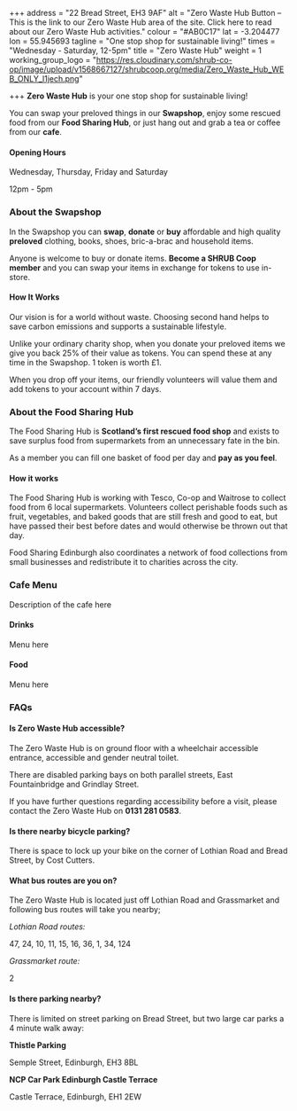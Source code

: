 +++
address = "22 Bread Street, EH3 9AF"
alt = "Zero Waste Hub Button – This is the link to our Zero Waste Hub area of the site. Click here to read about our Zero Waste Hub activities."
colour = "#AB0C17"
lat = -3.204477
lon = 55.945693
tagline = "One stop shop for sustainable living!"
times = "Wednesday - Saturday, 12-5pm"
title = "Zero Waste Hub"
weight = 1
working_group_logo = "https://res.cloudinary.com/shrub-co-op/image/upload/v1568667127/shrubcoop.org/media/Zero_Waste_Hub_WEB_ONLY_l1jech.png"

+++
**Zero Waste Hub** is your one stop shop for sustainable living!

You can swap your preloved things in our **Swapshop**, enjoy some rescued food from our **Food Sharing Hub**, or just hang out and grab a tea or coffee from our **cafe**.

#### **Opening Hours**

Wednesday, Thursday, Friday and Saturday

12pm - 5pm

### **About the Swapshop**

In the Swapshop you can **swap**, **donate** or **buy** affordable and high quality **preloved** clothing, books, shoes, bric-a-brac and household items.

Anyone is welcome to buy or donate items. **Become a SHRUB Coop member** and you can swap your items in exchange for tokens to use in-store.

#### How It Works

Our vision is for a world without waste. Choosing second hand helps to save carbon emissions and supports a sustainable lifestyle.

Unlike your ordinary charity shop, when you donate your preloved items we give you back 25% of their value as tokens. You can spend these at any time in the Swapshop. 1 token is worth £1.

When you drop off your items, our friendly volunteers will value them and add tokens to your account within 7 days.

### **About the Food Sharing Hub**

The Food Sharing Hub is **Scotland’s first rescued food shop** and exists to save surplus food from supermarkets from an unnecessary fate in the bin.

As a member you can fill one basket of food per day and **pay as you feel**.

#### How it works

The Food Sharing Hub is working with Tesco, Co-op and Waitrose to collect food from 6 local supermarkets. Volunteers collect perishable foods such as fruit, vegetables, and baked goods that are still fresh and good to eat, but have passed their best before dates and would otherwise be thrown out that day.

Food Sharing Edinburgh also coordinates a network of food collections from small businesses and redistribute it to charities across the city.

### **Cafe Menu**

Description of the cafe here

#### Drinks

Menu here

#### Food

Menu here

### **FAQs**

#### Is Zero Waste Hub accessible?

The Zero Waste Hub is on ground floor with a wheelchair accessible entrance, accessible and gender neutral toilet.

There are disabled parking bays on both parallel streets, East Fountainbridge and Grindlay Street.

If you have further questions regarding accessibility before a visit, please contact the Zero Waste Hub on **0131 281 0583**.

#### Is there nearby bicycle parking?

There is space to lock up your bike on the corner of Lothian Road and Bread Street, by Cost Cutters.

#### What bus routes are you on?

The Zero Waste Hub is located just off Lothian Road and Grassmarket and following bus routes will take you nearby;

_Lothian Road routes:_

47, 24, 10, 11, 15, 16, 36, 1, 34, 124

_Grassmarket route:_

2

#### Is there parking nearby?

There is limited on street parking on Bread Street, but two large car parks a 4 minute walk away:

**Thistle Parking**

Semple Street, Edinburgh, EH3 8BL

**NCP Car Park Edinburgh Castle Terrace**

Castle Terrace, Edinburgh, EH1 2EW